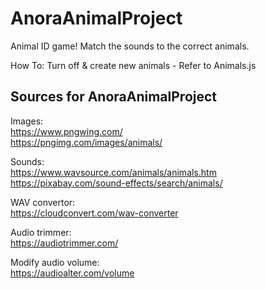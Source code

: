 # AnoraAnimalProject

Animal ID game! Match the sounds to the correct animals.

How To:
Turn off & create new animals - Refer to Animals.js

## Sources for AnoraAnimalProject

Images:  
https://www.pngwing.com/  
https://pngimg.com/images/animals/

Sounds:  
https://www.wavsource.com/animals/animals.htm  
https://pixabay.com/sound-effects/search/animals/

WAV convertor:  
https://cloudconvert.com/wav-converter

Audio trimmer:  
https://audiotrimmer.com/

Modify audio volume:  
https://audioalter.com/volume
